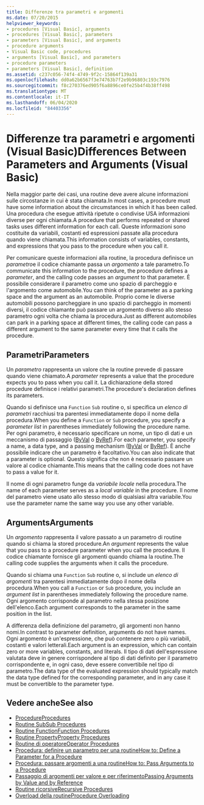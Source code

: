 ```yaml
---
title: Differenze tra parametri e argomenti
ms.date: 07/20/2015
helpviewer_keywords:
- procedures [Visual Basic], arguments
- procedures [Visual Basic], parameters
- parameters [Visual Basic], and arguments
- procedure arguments
- Visual Basic code, procedures
- arguments [Visual Basic], and parameters
- procedure parameters
- parameters [Visual Basic], definition
ms.assetid: c237c056-74f4-4749-9f2c-15864f139a31
ms.openlocfilehash: dd0a62b6567f3e74763b7f2e9b96803c193c7976
ms.sourcegitcommit: f8c270376ed905f6a8896ce0fe25b4f4b38ff498
ms.translationtype: MT
ms.contentlocale: it-IT
ms.lasthandoff: 06/04/2020
ms.locfileid: "84403356"
---
```

# <a name="differences-between-parameters-and-arguments-visual-basic"></a><span data-ttu-id="790f3-102">Differenze tra parametri e argomenti (Visual Basic)</span><span class="sxs-lookup"><span data-stu-id="790f3-102">Differences Between Parameters and Arguments (Visual Basic)</span></span>
<span data-ttu-id="790f3-103">Nella maggior parte dei casi, una routine deve avere alcune informazioni sulle circostanze in cui è stata chiamata.</span><span class="sxs-lookup"><span data-stu-id="790f3-103">In most cases, a procedure must have some information about the circumstances in which it has been called.</span></span> <span data-ttu-id="790f3-104">Una procedura che esegue attività ripetute o condivise USA informazioni diverse per ogni chiamata.</span><span class="sxs-lookup"><span data-stu-id="790f3-104">A procedure that performs repeated or shared tasks uses different information for each call.</span></span> <span data-ttu-id="790f3-105">Queste informazioni sono costituite da variabili, costanti ed espressioni passate alla procedura quando viene chiamata.</span><span class="sxs-lookup"><span data-stu-id="790f3-105">This information consists of variables, constants, and expressions that you pass to the procedure when you call it.</span></span>  
  
 <span data-ttu-id="790f3-106">Per comunicare queste informazioni alla routine, la procedura definisce un *parametro*e il codice chiamante passa un *argomento* a tale parametro.</span><span class="sxs-lookup"><span data-stu-id="790f3-106">To communicate this information to the procedure, the procedure defines a *parameter*, and the calling code passes an *argument* to that parameter.</span></span> <span data-ttu-id="790f3-107">È possibile considerare il parametro come uno spazio di parcheggio e l'argomento come automobile.</span><span class="sxs-lookup"><span data-stu-id="790f3-107">You can think of the parameter as a parking space and the argument as an automobile.</span></span> <span data-ttu-id="790f3-108">Proprio come le diverse automobili possono parcheggiare in uno spazio di parcheggio in momenti diversi, il codice chiamante può passare un argomento diverso allo stesso parametro ogni volta che chiama la procedura.</span><span class="sxs-lookup"><span data-stu-id="790f3-108">Just as different automobiles can park in a parking space at different times, the calling code can pass a different argument to the same parameter every time that it calls the procedure.</span></span>  
  
## <a name="parameters"></a><span data-ttu-id="790f3-109">Parametri</span><span class="sxs-lookup"><span data-stu-id="790f3-109">Parameters</span></span>  
 <span data-ttu-id="790f3-110">Un *parametro* rappresenta un valore che la routine prevede di passare quando viene chiamato.</span><span class="sxs-lookup"><span data-stu-id="790f3-110">A *parameter* represents a value that the procedure expects you to pass when you call it.</span></span> <span data-ttu-id="790f3-111">La dichiarazione della stored procedure definisce i relativi parametri.</span><span class="sxs-lookup"><span data-stu-id="790f3-111">The procedure's declaration defines its parameters.</span></span>  
  
 <span data-ttu-id="790f3-112">Quando si definisce una `Function` `Sub` routine o, si specifica un *elenco di parametri* racchiusi tra parentesi immediatamente dopo il nome della procedura.</span><span class="sxs-lookup"><span data-stu-id="790f3-112">When you define a `Function` or `Sub` procedure, you specify a *parameter list* in parentheses immediately following the procedure name.</span></span> <span data-ttu-id="790f3-113">Per ogni parametro, è necessario specificare un nome, un tipo di dati e un meccanismo di passaggio ([ByVal](../../../language-reference/modifiers/byval.md) o [ByRef](../../../language-reference/modifiers/byref.md)).</span><span class="sxs-lookup"><span data-stu-id="790f3-113">For each parameter, you specify a name, a data type, and a passing mechanism ([ByVal](../../../language-reference/modifiers/byval.md) or [ByRef](../../../language-reference/modifiers/byref.md)).</span></span> <span data-ttu-id="790f3-114">È anche possibile indicare che un parametro è facoltativo.</span><span class="sxs-lookup"><span data-stu-id="790f3-114">You can also indicate that a parameter is optional.</span></span> <span data-ttu-id="790f3-115">Questo significa che non è necessario passare un valore al codice chiamante.</span><span class="sxs-lookup"><span data-stu-id="790f3-115">This means that the calling code does not have to pass a value for it.</span></span>  
  
 <span data-ttu-id="790f3-116">Il nome di ogni parametro funge da *variabile locale* nella procedura.</span><span class="sxs-lookup"><span data-stu-id="790f3-116">The name of each parameter serves as a *local variable* in the procedure.</span></span> <span data-ttu-id="790f3-117">Il nome del parametro viene usato allo stesso modo di qualsiasi altra variabile.</span><span class="sxs-lookup"><span data-stu-id="790f3-117">You use the parameter name the same way you use any other variable.</span></span>  
  
## <a name="arguments"></a><span data-ttu-id="790f3-118">Arguments</span><span class="sxs-lookup"><span data-stu-id="790f3-118">Arguments</span></span>  
 <span data-ttu-id="790f3-119">Un *argomento* rappresenta il valore passato a un parametro di routine quando si chiama la stored procedure.</span><span class="sxs-lookup"><span data-stu-id="790f3-119">An *argument* represents the value that you pass to a procedure parameter when you call the procedure.</span></span> <span data-ttu-id="790f3-120">Il codice chiamante fornisce gli argomenti quando chiama la routine.</span><span class="sxs-lookup"><span data-stu-id="790f3-120">The calling code supplies the arguments when it calls the procedure.</span></span>  
  
 <span data-ttu-id="790f3-121">Quando si chiama una `Function` `Sub` routine o, si include un *elenco di argomenti* tra parentesi immediatamente dopo il nome della procedura.</span><span class="sxs-lookup"><span data-stu-id="790f3-121">When you call a `Function` or `Sub` procedure, you include an *argument list* in parentheses immediately following the procedure name.</span></span> <span data-ttu-id="790f3-122">Ogni argomento corrisponde al parametro nella stessa posizione dell'elenco.</span><span class="sxs-lookup"><span data-stu-id="790f3-122">Each argument corresponds to the parameter in the same position in the list.</span></span>  
  
 <span data-ttu-id="790f3-123">A differenza della definizione del parametro, gli argomenti non hanno nomi.</span><span class="sxs-lookup"><span data-stu-id="790f3-123">In contrast to parameter definition, arguments do not have names.</span></span> <span data-ttu-id="790f3-124">Ogni argomento è un'espressione, che può contenere zero o più variabili, costanti e valori letterali.</span><span class="sxs-lookup"><span data-stu-id="790f3-124">Each argument is an expression, which can contain zero or more variables, constants, and literals.</span></span> <span data-ttu-id="790f3-125">Il tipo di dati dell'espressione valutata deve in genere corrispondere al tipo di dati definito per il parametro corrispondente e, in ogni caso, deve essere convertibile nel tipo di parametro.</span><span class="sxs-lookup"><span data-stu-id="790f3-125">The data type of the evaluated expression should typically match the data type defined for the corresponding parameter, and in any case it must be convertible to the parameter type.</span></span>  
  
## <a name="see-also"></a><span data-ttu-id="790f3-126">Vedere anche</span><span class="sxs-lookup"><span data-stu-id="790f3-126">See also</span></span>

- [<span data-ttu-id="790f3-127">Procedure</span><span class="sxs-lookup"><span data-stu-id="790f3-127">Procedures</span></span>](./index.md)
- [<span data-ttu-id="790f3-128">Routine Sub</span><span class="sxs-lookup"><span data-stu-id="790f3-128">Sub Procedures</span></span>](./sub-procedures.md)
- [<span data-ttu-id="790f3-129">Routine Function</span><span class="sxs-lookup"><span data-stu-id="790f3-129">Function Procedures</span></span>](./function-procedures.md)
- [<span data-ttu-id="790f3-130">Routine Property</span><span class="sxs-lookup"><span data-stu-id="790f3-130">Property Procedures</span></span>](./property-procedures.md)
- [<span data-ttu-id="790f3-131">Routine di operatore</span><span class="sxs-lookup"><span data-stu-id="790f3-131">Operator Procedures</span></span>](./operator-procedures.md)
- [<span data-ttu-id="790f3-132">Procedura: definire un parametro per una routine</span><span class="sxs-lookup"><span data-stu-id="790f3-132">How to: Define a Parameter for a Procedure</span></span>](./how-to-define-a-parameter-for-a-procedure.md)
- [<span data-ttu-id="790f3-133">Procedura: passare argomenti a una routine</span><span class="sxs-lookup"><span data-stu-id="790f3-133">How to: Pass Arguments to a Procedure</span></span>](./how-to-pass-arguments-to-a-procedure.md)
- [<span data-ttu-id="790f3-134">Passaggio di argomenti per valore e per riferimento</span><span class="sxs-lookup"><span data-stu-id="790f3-134">Passing Arguments by Value and by Reference</span></span>](./passing-arguments-by-value-and-by-reference.md)
- [<span data-ttu-id="790f3-135">Routine ricorsive</span><span class="sxs-lookup"><span data-stu-id="790f3-135">Recursive Procedures</span></span>](./recursive-procedures.md)
- [<span data-ttu-id="790f3-136">Overload della routine</span><span class="sxs-lookup"><span data-stu-id="790f3-136">Procedure Overloading</span></span>](./procedure-overloading.md)
